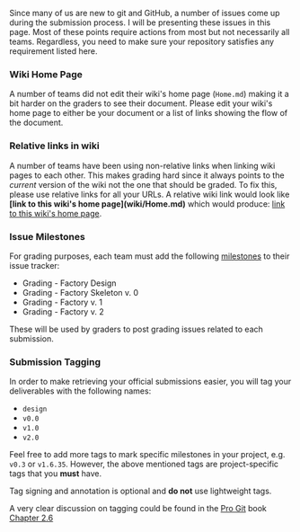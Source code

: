 Since many of us are new to git and GitHub, a number of issues come up during the submission process. I will be presenting these issues in this page. Most of these points require actions from most but not necessarily all teams. Regardless, you need to make sure your repository satisfies any requirement listed here.

### Wiki Home Page
A number of teams did not edit their wiki's home page (`Home.md`) making it a bit harder on the graders to see their document. Please edit your wiki's home page to either be your document or a list of links showing the flow of the document.

### Relative links in wiki
A number of teams have been using non-relative links when linking wiki pages to each other. This makes grading hard since it always points to the _current_ version of the wiki not the one that should be graded. To fix this, please use relative links for all your URLs. A relative wiki link would look like **&#91;link to this wiki's home page&#93;&#40;wiki/Home.md&#41;** which would produce: [link to this wiki's home page](wiki/Home.md).

### Issue Milestones
For grading purposes, each team must add the following [milestones](https://github.com/blog/831-issues-2-0-the-next-generation) to their issue tracker:

+ Grading - Factory Design
+ Grading - Factory Skeleton v. 0
+ Grading - Factory v. 1
+ Grading - Factory v. 2

These will be used by graders to post grading issues related to each submission.

### Submission Tagging
In order to make retrieving your official submissions easier, you will tag your deliverables with the following names:

+ `design`
+ `v0.0`
+ `v1.0`
+ `v2.0`

Feel free to add more tags to mark specific milestones in your project, e.g. `v0.3` or `v1.6.35`. However, the above mentioned tags are project-specific tags that you **must** have.

Tag signing and annotation is optional and **do not** use lightweight tags.

A very clear discussion on tagging could be found in the [Pro Git](http://git-scm.com/book) book [Chapter 2.6](http://git-scm.com/book/en/Git-Basics-Tagging)